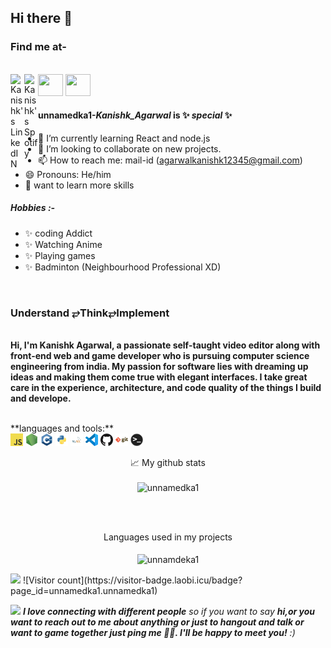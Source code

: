 ## Hi there 👋

### Find me at- 
<br />
<a href="https://www.linkedin.com/in/kanishk-agarwal-8096241b6/">
  <img align="left" alt="Kanishk's LinkedIN" width="22px" src="https://raw.githubusercontent.com/peterthehan/peterthehan/master/assets/linkedin.svg" />
</a>
<a href="https://open.spotify.com/user/5ylcik925wtayk941327g7n7l?si=d3fc10a6f7df459a">
  <img align="left" alt="Kanishk's Spotify" width="22px" src="https://raw.githubusercontent.com/peterthehan/peterthehan/master/assets/spotify.svg" />
</a>
<a href="https://www.instagram.com/_kanishk_agarwal_/" alt="Instagram"><img border-radius="50%" width="40px" height="35px" margin-left="25px" src="https://raw.githubusercontent.com/rahuldkjain/github-profile-readme-generator/master/src/images/icons/Social/instagram.svg" height="30" width="40"></a>
<a href="https://twitter.com/Kanishk2kan" alt="Twitter"><img border-radius="50%" width="40px" height="35px" margin-left="25px" src="https://i.pinimg.com/originals/28/90/ba/2890bac9ba41e52707f36268231dfe9e.png"></a>
<br />

#### **unnamedka1-_Kanishk_Agarwal_** is ✨ _special_ ✨

- 🌱 I’m currently learning React and node.js
- 👯 I’m looking to collaborate on new projects.
- 📫 How to reach me: mail-id (agarwalkanishk12345@gmail.com)
- 😄 Pronouns: He/him
- 🤙 want to learn more skills

##### Hobbies :-
- ✨ coding Addict
- ✨ Watching Anime
- ✨ Playing games
- ✨ Badminton (Neighbourhood Professional XD)
<br />

### Understand ⥂Think⥂Implement
<br />
<b>
Hi, I'm Kanishk Agarwal, a passionate self-taught video editor along with front-end web and game developer who is pursuing computer science engineering from india. My passion for software lies with dreaming up ideas and making them come true with elegant interfaces. I take great care in the experience, architecture, and code quality of the things I build and develope.
</b>
<!-- i am also an open-source enthusiast and I want to learn more from the open-source community and i love how collaboration and knowledge sharing happened through open-source. -->
  
<p align="left"> 
<br />
**languages and tools:**
<br />
<code><img height="20" src="https://raw.githubusercontent.com/github/explore/80688e429a7d4ef2fca1e82350fe8e3517d3494d/topics/javascript/javascript.png"></code>
<code><img height="20" src="https://raw.githubusercontent.com/github/explore/80688e429a7d4ef2fca1e82350fe8e3517d3494d/topics/nodejs/nodejs.png"></code>
<code><img height="20" src="https://raw.githubusercontent.com/github/explore/80688e429a7d4ef2fca1e82350fe8e3517d3494d/topics/cpp/cpp.png"></code>
<code><img height="20" src="https://raw.githubusercontent.com/github/explore/80688e429a7d4ef2fca1e82350fe8e3517d3494d/topics/python/python.png"></code>
<code><img height="20" src="https://raw.githubusercontent.com/github/explore/80688e429a7d4ef2fca1e82350fe8e3517d3494d/topics/mysql/mysql.png"></code>
<code><img src="https://raw.githubusercontent.com/github/explore/80688e429a7d4ef2fca1e82350fe8e3517d3494d/topics/visual-studio-code/visual-studio-code.png" height="20"></code>
<code><img src="https://raw.githubusercontent.com/github/explore/78df643247d429f6cc873026c0622819ad797942/topics/github/github.png" height="20"></code>
<code><img src="https://raw.githubusercontent.com/github/explore/80688e429a7d4ef2fca1e82350fe8e3517d3494d/topics/git/git.png" height="20"></code>
<code><img src="https://raw.githubusercontent.com/github/explore/80688e429a7d4ef2fca1e82350fe8e3517d3494d/topics/terminal/terminal.png" height="20"></code>
</p>
 
<p align="center">📈 My github stats 
<br />
<br />
<img src="https://github-readme-stats.vercel.app/api?username=unnamedka1&show_icons=true&theme=gotham" alt="unnamedka1" />
</p>
<br />
<br />
<p align="center"> Languages used in my projects
<br /><br />
<img align="center" src="https://github-readme-stats.vercel.app/api/top-langs?username=unnamedka1&show_icons=true&theme=tokyonight&hide_border=true&locale=en&layout=compact" alt="unnamdeka1" /></p>


<img src="https://media.giphy.com/media/dxn6fRlTIShoeBr69N/giphy.gif" width="30">
![Visitor count](https://visitor-badge.laobi.icu/badge?page_id=unnamedka1.unnamedka1)

<img src="https://media.giphy.com/media/LnQjpWaON8nhr21vNW/giphy.gif" width="60"> <em><b>I love connecting with different people</b> so if you want to say <b>hi,or you want to reach out to me about anything or just to hangout and talk or want to game together just ping me 🤙🤙. I'll be happy to meet you!</b> :)</em>
